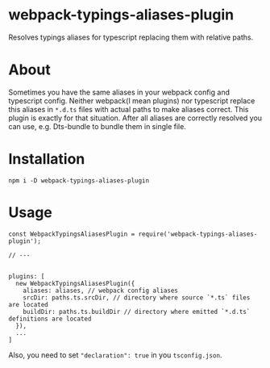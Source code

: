 # webpack-typings-aliases-plugin
Resolves typings aliases for typescript replacing them with relative paths.

# About
Sometimes you have the same aliases in your webpack config and typescript config. 
Neither webpack(I mean plugins) nor typescript replace this aliases in `*.d.ts` files with actual paths to make aliases correct.
This plugin is exactly for that situation. 
After all aliases are correctly resolved you can use, e.g. Dts-bundle to bundle them in single file.

# Installation
```
npm i -D webpack-typings-aliases-plugin
```

# Usage
```
const WebpackTypingsAliasesPlugin = require('webpack-typings-aliases-plugin');

// ---


plugins: [
  new WebpackTypingsAliasesPlugin({
    aliases: aliases, // webpack config aliases
    srcDir: paths.ts.srcDir, // directory where source `*.ts` files are located
    buildDir: paths.ts.buildDir // directory where emitted `*.d.ts` definitions are located
  }),
  ...
]
```

Also, you need to set `"declaration": true` in you `tsconfig.json`.
